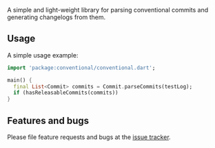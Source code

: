 A simple and light-weight library for parsing conventional commits and generating changelogs from them.
## Usage

A simple usage example:

```dart
import 'package:conventional/conventional.dart';

main() {
  final List<Commit> commits = Commit.parseCommits(testLog);
  if (hasReleasableCommits(commits))
}
```

## Features and bugs

Please file feature requests and bugs at the [issue tracker][tracker].

[tracker]: https://github.com/asartalo/conventional/issues
